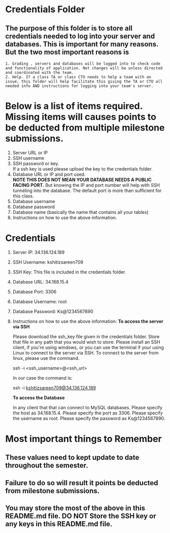 # Credentials Folder

## The purpose of this folder is to store all credentials needed to log into your server and databases. This is important for many reasons. But the two most important reasons is
    1. Grading , servers and databases will be logged into to check code and functionality of application. Not changes will be unless directed and coordinated with the team.
    2. Help. If a class TA or class CTO needs to help a team with an issue, this folder will help facilitate this giving the TA or CTO all needed info AND instructions for logging into your team's server. 


# Below is a list of items required. Missing items will causes points to be deducted from multiple milestone submissions.

1. Server URL or IP
2. SSH username
3. SSH password or key.
    <br> If a ssh key is used please upload the key to the credentials folder.
4. Database URL or IP and port used.
    <br><strong> NOTE THIS DOES NOT MEAN YOUR DATABASE NEEDS A PUBLIC FACING PORT.</strong> But knowing the IP and port number will help with SSH tunneling into the database. The default port is more than sufficient for this class.
5. Database username
6. Database password
7. Database name (basically the name that contains all your tables)
8. Instructions on how to use the above information.

# Credentials

1. Server IP: 34.136.124.189
2. SSH Username: kshitizsareen709
3. SSH Key: This file is included in the credentials folder.
4. Database URL: 34.168.15.4
5. Database Port: 3306
6. Database Username: root
7. Database Password: Ks@1234567890
8. Instructions on how to use the above information:
    **To access the server via SSH**
    
    Please download the ssh_key file given in the credentials folder. Store that file in any path that you would wish to store. 
    Please install an SSH client, if you're using windows, or you can use the terminal if your using Linux to connect to the server via SSH.
    To connect to the server from linux, please use the command.
    
    ssh -i <path to ssh key file> <ssh_username>@<ssh_url>
    
    In our case the command is:
    
    ssh -i <path to ssh key file> kshitizsareen709@34.136.124.189
    
    **To access the Database**
    
    In any client that that can connect to MySQL databases.
    Please specify the host as 34.168.15.4.
    Please specify the port as 3306.
    Please specify the username as root.
    Please specify the password as Ks@1234567890.
 

# Most important things to Remember
## These values need to kept update to date throughout the semester. <br>
## <strong>Failure to do so will result it points be deducted from milestone submissions.</strong><br>
## You may store the most of the above in this README.md file. DO NOT Store the SSH key or any keys in this README.md file.
